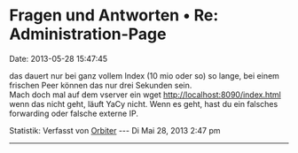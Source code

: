 Fragen und Antworten • Re: Administration-Page
==============================================

Date: 2013-05-28 15:47:45

das dauert nur bei ganz vollem Index (10 mio oder so) so lange, bei
einem frischen Peer können das nur drei Sekunden sein.\
Mach doch mal auf dem vserver ein wget
<http://localhost:8090/index.html> wenn das nicht geht, läuft YaCy
nicht. Wenn es geht, hast du ein falsches forwarding oder falsche
externe IP.

Statistik: Verfasst von
[Orbiter](http://forum.yacy-websuche.de/memberlist.php?mode=viewprofile&u=2)
--- Di Mai 28, 2013 2:47 pm

------------------------------------------------------------------------
